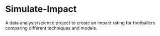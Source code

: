 # Simulate-Impact
A data analysis/science project to create an impact rating for footballers comparing different techniques and models.
